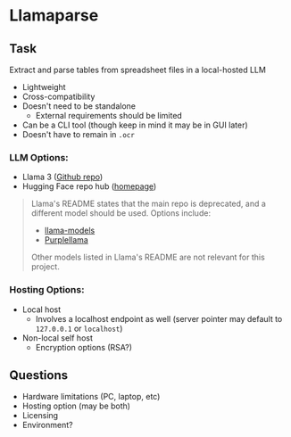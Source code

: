 # Llamaparse

## Task

Extract and parse tables from spreadsheet files in a local-hosted LLM

* Lightweight
* Cross-compatibility
* Doesn't need to be standalone
    * External requirements should be limited
* Can be a CLI tool (though keep in mind it may be in GUI later)
* Doesn't have to remain in `.ocr`

### LLM Options:

* Llama 3 ([Github repo](https://github.com/meta-llama/llama3))
* Hugging Face repo hub ([homepage](https://huggingface.co/))

> Llama's README states that the main repo is deprecated, and a different model should be used. Options include:
> * [llama-models](https://github.com/meta-llama/llama-models)
> * [Purplellama](https://github.com/meta-llama/PurpleLlama)
>
> Other models listed in Llama's README are not relevant for this project.

### Hosting Options:

* Local host
    * Involves a localhost endpoint as well (server pointer may default to `127.0.0.1` or `localhost`)
* Non-local self host
    * Encryption options (RSA?)

## Questions

* Hardware limitations (PC, laptop, etc)
* Hosting option (may be both)
* Licensing
* Environment?
